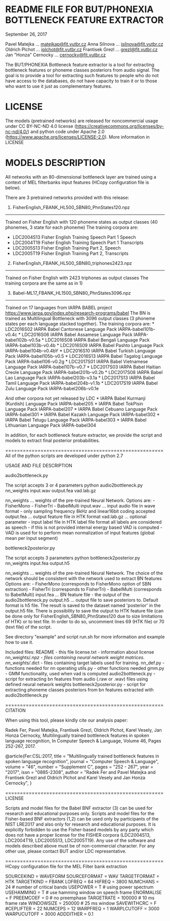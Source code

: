 README FILE FOR BUT/PHONEXIA BOTTLENECK FEATURE EXTRACTOR
=========================================================
September 26, 2017

Pavel Matejka ... matejkap@fit.vutbr.cz
Anna Silnova  ... isilnova@fit.vutbr.cz
Oldrich Plchot ... iplchot@fit.vutbr.cz
Frantisek Grezl ... grezl@fit.vutbr.cz
Jan "Honza" Cernocky ... cernocky@fit.vutbr.cz

The BUT/PHONEXIA Bottleneck feature extractor is a tool for extracting
bottleneck features or phoneme classes posteriors from audio signal.
The goal is to provide a tool for extracting such features to people who
do not have access to the databases, do not have capacity to train it or
to those who want to use it just as complementary features.

LICENSE
=======

The models (pretrained networks) are released for noncommercial usage
under CC BY-NC-ND 4.0 license (https://creativecommons.org/licenses/by-nc-nd/4.0/)
and python code under Apache 2.0 (https://www.apache.org/licenses/LICENSE-2.0).
More information in LICENSE


MODELS DESCRIPTION
==================

All networks with an 80-dimensional bottleneck layer are trained using a
context of MEL filterbanks input features (HCopy configuration file is
below).

There are 3 pretrained networks provided with this release:

1. FisherEnglish_FBANK_HL500_SBN80_PhnStates120.npz
---------------------------------------------------

Trained on Fisher English with 120 phoneme states as output classes (40 phonemes, 3 state for each phoneme)
The training corpora are:
   * LDC2004S13 Fisher English Training Speech Part 1 Speech
   * LDC2004T19 Fisher English Training Speech Part 1 Transcripts
   * LDC2005S13 Fisher English Training Part 2, Speech
   * LDC2005T19 Fisher English Training Part 2, Transcripts

2. FisherEnglish_FBANK_HL500_SBN80_triphones2423.npz
----------------------------------------------------

 Trained on Fisher English with 2423 triphones as output classes
 The training corpora are the same as in 1)

3. Babel-ML17_FBANK_HL1500_SBN80_PhnStates3096.npz
--------------------------------------------------

Trained on 17 languages from IARPA BABEL project
https://www.iarpa.gov/index.php/research-programs/babel
The BN is trained as Multilingual Bottleneck with 3096 output classes
(3 phoneme states per each language stacked together).
The training corpora are:
    * LDC2016S02 IARPA Babel Cantonese Language Pack IARPA-babel101b-v0.4c
    * LDC2016S06 IARPA Babel Assamese Language Pack IARPA-babel102b-v0.5a
    * LDC2016S08 IARPA Babel Bengali Language Pack IARPA-babel103b-v0.4b
    * LDC2016S09 IARPA Babel Pashto Language Pack IARPA-babel104b-v0.4bY
    * LDC2016S10 IARPA Babel Turkish Language Pack IARPA-babel105b-v0.5
    * LDC2016S13 IARPA Babel Tagalog Language Pack IARPA-babel106-v0.2g
    * LDC2017S01 IARPA Babel Vietnamese Language Pack IARPA-babel107b-v0.7
    * LDC2017S03 IARPA Babel Haitian Creole Language Pack IARPA-babel201b-v0.2b
    * LDC2017S08 IARPA Babel Lao Language Pack IARPA-babel203b-v3.1a
    * LDC2017S13 IARPA Babel Tamil Language Pack IARPA-babel204b-v1.1b
    * LDC2017S19 IARPA Babel Zulu Language Pack IARPA-babel206b-v0.1e

And other corpora not yet released by LDC
    * IARPA Babel Kurmanji (Kurdish) Language Pack IARPA-babel205
    * IARPA Babel TokPisin Language Pack IARPA-babel207
    * IARPA Babel Cebuano Language Pack IARPA-babel301
    * IARPA Babel Kazakh Language Pack IARPA-babel302
    * IARPA Babel Telugu Language Pack IARPA-babel303
    * IARPA Babel Lithuanian Language Pack IARPA-babel304

In addition, for each bottleneck feature extractor, we provide the
script and models to extract final posterior probabilities.

======================================================
All of the python scripts are developed under python 2.7

USAGE AND FILE DESCRIPTION

audio2bottleneck.py

The script accepts 3 or 4 parameters
python audio2bottleneck.py nn_weights input.wav output.fea vad.lab.gz

nn_weights  ... weights of the pre-trained Neural Network.
                Options are:
                - FisherMono
                - FisherTri
                - BabelMulti
input.wav   ... input audio file in wave format - only sampling frequency 8kHz
                and linear16bit coding accepted
output.fea  ... output feature file in HTK format
vad.lab.gz  ... optional parameter - input label file in HTK label file format
                all labels are considered as speech
                - if this is not provided internal energy based VAD is computed
                - VAD is used for to perform mean normalization of input features (global mean per input segment)


bottleneck2posterior.py

The script accepts 3 parameters
python bottleneck2posterior.py nn_weights input.fea output.h5

nn_weights  ... weights of the pre-trained Neural Network.
		The choice of the network should be consistent with the network used to extract BN features
                Options are:
                - FisherMono (corresponds to FisherMono option of SBN extraction)
                - FisherTri (corresponds to FisherTri)
                - BabelMulti (corresponds to BabelMulti)
input.fea  ... BN feature file - the output of the audio2bottleneck.py
output.h5  ... output file to save posteriors to. Default format is h5 file. The result is saved to the dataset named 'posterior' in the output.h5 file.
	       There is possibility to save the output to HTK feature file (can be done only for FisherEnglish_SBN80_PhnStates120 due to size limitations of HTK) or to text file.
	       In order to do so, uncomment lines 69 (HTK file) or 70 (text file) of the script.


See directory "example" and script run.sh for more information and example how to use it.

Included files:
README - this file
license.txt - information about license
nn_weights/*.npz - files containing neural network weight matrices.
nn_weights/*.dict - files containing target labels used for training.
nn_def.py - functions needed for nn operating
utils.py - other functions needed
gmm.py - GMM functionality, used when vad is computed
audio2bottleneck.py - script for extracting bn features from audio (.raw or .wav) files using defined neural network weights
bottleneck2posterior.py - script for extracting phoneme classes posteriors from bn features extracted with audio2bottleneck.py


======================================================
CITATION

When using this tool, please kindly cite our analysis paper:

Radek Fer, Pavel Matejka, Frantisek Grezl, Oldrich Plchot, Karel Vesely, Jan Honza Cernocky, Multilingually trained bottleneck features in spoken language recognition, In Computer Speech & Language, Volume 46, Pages 252-267, 2017.


@article{Fer:CSL:2017,
title = "Multilingually trained bottleneck features in spoken language recognition",
journal = "Computer Speech & Language",
volume = "46",
number = "Supplement C",
pages = "252 - 267",
year = "2017",
issn = "0885-2308",
author = "Radek Fer and Pavel Matejka and Frantisek Grezl and Oldrich Plchot and Karel Vesely and Jan Honza Cernocky",
}

======================================================
LICENSE

Scripts and model files for the Babel BNF extractor (3) can be used for research and educational purposes only. Scripts and model files for the Fisher-based BNF extractors (1,2) can be used only by participants of the NIST LRE2017 and also only for research and educational purposes. It is explicitly forbidden to use the Fisher-based models by any party which does not have a proper license for the FISHER corpora (LDC2004S13, LDC2004T19, LDC2005S13, LDC2005T19). Any use of the software and models described above must be of non-commercial character. For any other use, please contact BUT and/or LDC representative.


======================================================
HCopy configuration file for the MEL Filter bank extraction

SOURCEKIND   = WAVEFORM
SOURCEFORMAT = WAV
TARGETFORMAT = HTK
TARGETKIND   = FBANK
LOFREQ       = 64
HIFREQ       = 3800
NUMCHANS     = 24       # number of critical bands
USEPOWER     = T        # using power spectrum
USEHAMMING   = T        # use hamming window on speech frame
ENORMALISE   = F
PREEMCOEF    = 0        # no preemphase
TARGETRATE   = 100000   # 10 ms frame rate
WINDOWSIZE   = 250000   # 25 ms window
SAVEWITHCRC  = F
#CEPLIFTER   = 22
NUMCEPS      = 12
WARPFREQ     = 1
WARPLCUTOFF  = 3000
WARPUCUTOFF  = 3000
ADDDITHER    = 0.1












